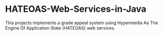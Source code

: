 # HATEOAS-Web-Services-in-Java
This projects implements a grade appeal system using Hypermedia As The Engine Of Application State (HATEOAS) web services.
